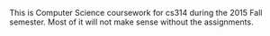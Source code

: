 This is Computer Science coursework for cs314 during the 2015 Fall semester. Most of it will not make sense without the assignments.
